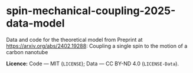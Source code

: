 # spin-mechanical-coupling-2025-data-model
Data and code for the theoretical model from Preprint at https://arxiv.org/abs/2402.19288: Coupling a single spin to the motion of a carbon nanotube


**Licence:** Code — MIT (`LICENSE`); Data — CC BY-ND 4.0 (`LICENSE-Data`).
